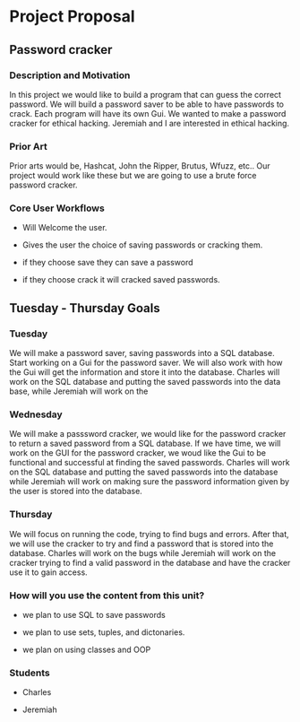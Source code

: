 # Project Proposal
## Password cracker

### Description and Motivation
In this project we would like to build a program that can guess the correct password. We will build a password saver to be able to have passwords to crack. Each program will have its own Gui. We wanted to make a password cracker for ethical hacking. Jeremiah and I are interested in ethical hacking.

### Prior Art
Prior arts would be, Hashcat, John the Ripper, Brutus, Wfuzz, etc.. Our project would work like these but we are going to use a brute force password cracker.

### Core User Workflows
- Will Welcome the user.

- Gives the user the choice of saving passwords or cracking them.

- if they choose save they can save a password

- if they choose crack it will cracked saved passwords.


## Tuesday - Thursday Goals

### Tuesday

We will make a password saver, saving passwords into a SQL database. Start working on a Gui for the password saver. We will also work with how the Gui will get the information and store it into the database. Charles will work on the SQL database and putting the saved passwords into the data base, while Jeremiah will work on the 

### Wednesday

We will make a passsword cracker, we would like for the password cracker to return a saved password from a SQL database. If we have time,  we will work on the GUI for the password cracker, we woud like the Gui to be functional and successful at finding the saved passwords. Charles will work on the SQL database and putting the saved passwords into the database while Jeremiah will work on making sure the password information given by the user is stored into the database. 

### Thursday

We will focus on running the code, trying to find bugs and errors. After that, we will use the cracker to try and find a password that is stored into the database. Charles will work on the bugs while Jeremiah will work on the cracker trying to find a valid password in the database and have the cracker use it to gain access. 

### How will you use the content from this unit?


- we plan to use SQL to save passwords

- we plan to use sets, tuples, and dictonaries.

- we plan on using classes and OOP

### Students

- Charles 

- Jeremiah
